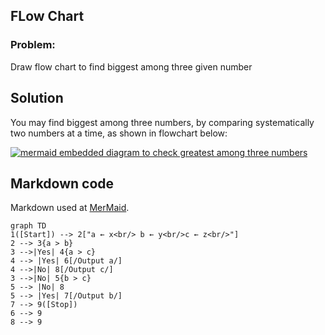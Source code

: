 ## FLow Chart

### Problem:

Draw flow chart to find biggest among three given number

## Solution

You may find biggest among three numbers, by comparing systematically two numbers at a time, as shown in flowchart below:

[![mermaid embedded diagram to check greatest among three numbers](
https://mermaid.ink/img/pako:eNo9UL1ugzAQfpXTTY2UCDXkr6jKlK7tkC4Vx3CAG1CCjRxbagqsnfuMfZIaQ9i-f-muwUzlAiM8aa4LeD-QfHyIj4a1SWawWOxhGRMy_P38wtdzqoM9pJ7cPMk8_vaYMCG59J2wYXDBjmTY8_ZDXFtYeTFz4sqHBnUTB2_W1NYAB8lota-qhd1kZL0RTsa6Sced9bDj0xPzq9upnPblrbee-sNUncxIbgaB5O4OcI6V0BWXuXtGQxKA0BSiEoSRgznrMyHJzuXYGnW8yQwjo62Yo1b2VGD0yZerY7bO2YhDye6j1T0yiC95aZQek90_HeB4Xg)](https://mermaid-js.github.io/mermaid-live-editor/edit#pako:eNo9UL1ugzAQfpXTTY2UCDXkr6jKlK7tkC4Vx3CAG1CCjRxbagqsnfuMfZIaQ9i-f-muwUzlAiM8aa4LeD-QfHyIj4a1SWawWOxhGRMy_P38wtdzqoM9pJ7cPMk8_vaYMCG59J2wYXDBjmTY8_ZDXFtYeTFz4sqHBnUTB2_W1NYAB8lota-qhd1kZL0RTsa6Sced9bDj0xPzq9upnPblrbee-sNUncxIbgaB5O4OcI6V0BWXuXtGQxKA0BSiEoSRgznrMyHJzuXYGnW8yQwjo62Yo1b2VGD0yZerY7bO2YhDye6j1T0yiC95aZQek90_HeB4Xg)

## Markdown code

Markdown used at [MerMaid](https://mermaid-js.github.io/mermaid-live-editor/).

```
graph TD
1([Start]) --> 2["a ← x<br/> b ← y<br/>c ← z<br/>"]
2 --> 3{a > b}
3 -->|Yes| 4{a > c}
4 --> |Yes| 6[/Output a/]
4 -->|No| 8[/Output c/]
3 -->|No| 5{b > c}
5 --> |No| 8
5 --> |Yes| 7[/Output b/]
7 --> 9([Stop])
6 --> 9
8 --> 9

```

